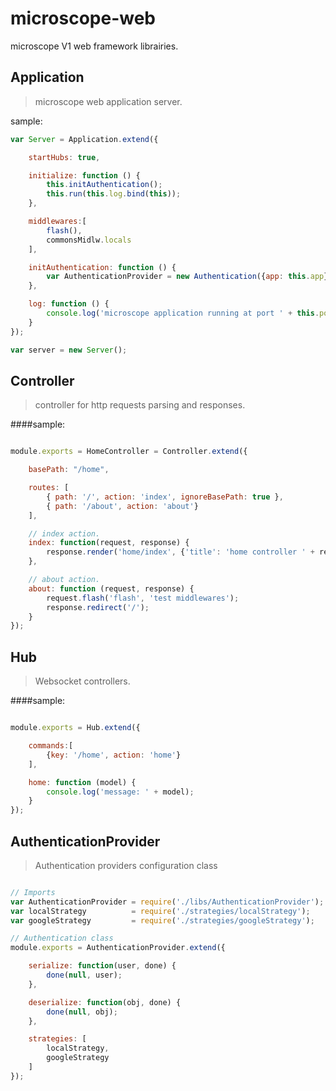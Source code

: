 microscope-web
==============

microscope V1 web framework librairies.

Application
-----------

> microscope web application server.

sample:

```js
var Server = Application.extend({

	startHubs: true,

	initialize: function () {
		this.initAuthentication();
		this.run(this.log.bind(this));
	},

	middlewares:[
		flash(),
		commonsMidlw.locals
	],

	initAuthentication: function () {
		var AuthenticationProvider = new Authentication({app: this.app});
	},

	log: function () {
		console.log('microscope application running at port ' + this.port);
	}
});

var server = new Server();

```


Controller
----------

> controller for http requests parsing and responses.

####sample:

```js

module.exports = HomeController = Controller.extend({

    basePath: "/home",

    routes: [
        { path: '/', action: 'index', ignoreBasePath: true },
        { path: '/about', action: 'about'}
    ],

    // index action.
    index: function(request, response) {
        response.render('home/index', {'title': 'home controller ' + request.url});
    },

    // about action.
    about: function (request, response) {
        request.flash('flash', 'test middlewares');
        response.redirect('/');
    }
});

```

Hub
---

> Websocket controllers.

####sample:

```js

module.exports = Hub.extend({

	commands:[
		{key: '/home', action: 'home'}
	],

	home: function (model) {
		console.log('message: ' + model);
	}
});

```

AuthenticationProvider
----------------------

> Authentication providers configuration class

```js

// Imports
var AuthenticationProvider = require('./libs/AuthenticationProvider');
var localStrategy          = require('./strategies/localStrategy');
var googleStrategy         = require('./strategies/googleStrategy');

// Authentication class
module.exports = AuthenticationProvider.extend({

    serialize: function(user, done) {
        done(null, user);
    },

    deserialize: function(obj, done) {
        done(null, obj);
    },

    strategies: [
        localStrategy,
        googleStrategy
    ]
});

```